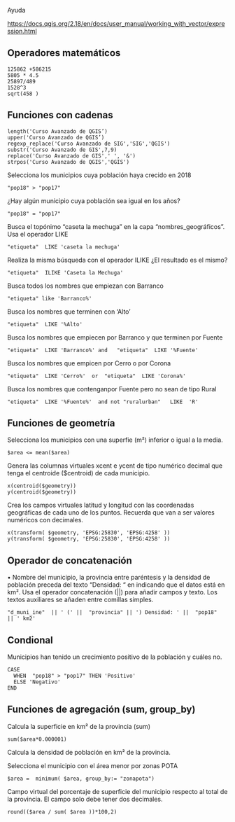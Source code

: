 
Ayuda

https://docs.qgis.org/2.18/en/docs/user_manual/working_with_vector/expression.html 

## Operadores matemáticos
```
125862 +586215
5805 * 4.5
25897/489
1528^3 
sqrt(458 )
```

## Funciones con cadenas
```
length('Curso Avanzado de QGIS’)
upper('Curso Avanzado de QGIS’)
regexp_replace('Curso Avanzado de SIG','SIG','QGIS')
substr('Curso Avanzado de GIS',7,9)
replace('Curso Avanzado de GIS',' ', '&')
strpos('Curso Avanzado de QGIS','QGIS')
```

Selecciona los municipios cuya población haya crecido en 2018
```
"pop18" > "pop17"
```

¿Hay algún municipio cuya población sea igual en los años?
```
"pop18" = "pop17"
```

Busca el topónimo “caseta la mechuga” en la capa “nombres_geográficos”. Usa el operador LIKE
```
"etiqueta"  LIKE 'caseta la mechuga'
```

Realiza la misma búsqueda con el operador ILIKE ¿El resultado es el mismo?
```
"etiqueta"  ILIKE 'Caseta la Mechuga'
```

Busca todos los nombres que empiezan con Barranco
```
"etiqueta" like 'Barranco%'
```

Busca los nombres que terminen con ‘Alto’
```
"etiqueta"  LIKE '%Alto'
```

Busca los nombres que empiecen por Barranco y que terminen por Fuente
```
"etiqueta"  LIKE 'Barranco%' and   "etiqueta"  LIKE '%Fuente' 
```

Busca los nombres que empicen por Cerro o por Corona
```
"etiqueta"  LIKE 'Cerro%'  or  "etiqueta"  LIKE 'Corona%'
```

Busca los nombres que contenganpor Fuente pero no sean de tipo Rural
```
"etiqueta"  LIKE '%Fuente%'  and not "ruralurban"   LIKE  'R' 
```

## Funciones de geometría

Selecciona los municipios con una superfie (m²) inferior o igual a la media.
```
$area <= mean($area)
```

Genera las columnas virtuales xcent e ycent  de tipo numérico decimal que tenga el centroide ($centroid) de cada municipio.
```
x(centroid($geometry))
y(centroid($geometry))
```
Crea los campos  virtuales latitud y longitud con las coordenadas geográficas de cada uno de los puntos. Recuerda que van a ser valores numéricos con decimales.
```
x(transform( $geometry, 'EPSG:25830', 'EPSG:4258' ))
y(transform( $geometry, 'EPSG:25830', 'EPSG:4258' ))
```

## Operador de concatenación

• Nombre del municipio, la provincia entre paréntesis y la densidad de población preceda del texto “Densidad: “ en indicando que el datos está en km². Usa el operador concatenación (||)  para añadir campos y texto. Los textos auxiliares se añaden entre comillas simples.
 ```
 "d_muni_ine"  || ' (' ||  "provincia" || ') Densidad: ' ||  "pop18"   || ' km2'
 ```

## Condional

Municipios han tenido un crecimiento positivo de  la población y cuáles no.
```
CASE 
  WHEN  "pop18" > "pop17" THEN 'Positivo'
  ELSE 'Negativo'
END
```
## Funciones de agregación (sum, group_by)
Calcula la superficie en km²  de la provincia (sum)
```
sum($area*0.000001)
```
Calcula la densidad de población en km²  de la provincia.

Selecciona el municipio con el área menor por zonas POTA
```
$area =  minimum( $area, group_by:= "zonapota")
```

Campo  virtual del porcentaje de superficie del municipio respecto al total de la provincia. El campo solo debe tener dos decimales.
```
round(($area / sum( $area ))*100,2)
```

